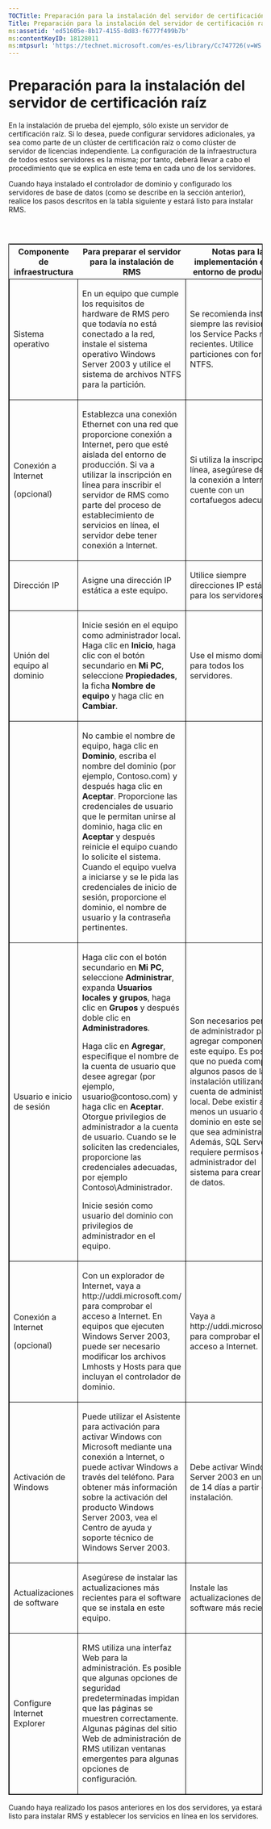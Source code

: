 ```yaml
---
TOCTitle: Preparación para la instalación del servidor de certificación raíz
Title: Preparación para la instalación del servidor de certificación raíz
ms:assetid: 'ed51605e-8b17-4155-8d83-f6777f499b7b'
ms:contentKeyID: 18128011
ms:mtpsurl: 'https://technet.microsoft.com/es-es/library/Cc747726(v=WS.10)'
---
```


Preparación para la instalación del servidor de certificación raíz
==================================================================

En la instalación de prueba del ejemplo, sólo existe un servidor de certificación raíz. Si lo desea, puede configurar servidores adicionales, ya sea como parte de un clúster de certificación raíz o como clúster de servidor de licencias independiente. La configuración de la infraestructura de todos estos servidores es la misma; por tanto, deberá llevar a cabo el procedimiento que se explica en este tema en cada uno de los servidores.

Cuando haya instalado el controlador de dominio y configurado los servidores de base de datos (como se describe en la sección anterior), realice los pasos descritos en la tabla siguiente y estará listo para instalar RMS.

###  

<p> </p>
<table style="border:1px solid black;">
<colgroup>
<col width="33%" />
<col width="33%" />
<col width="33%" />
</colgroup>
<thead>
<tr class="header">
<th>Componente de infraestructura</th>
<th>Para preparar el servidor para la instalación de RMS</th>
<th>Notas para la implementación en un entorno de producción</th>
</tr>
</thead>
<tbody>
<tr class="odd">
<td style="border:1px solid black;"><p>Sistema operativo</p></td>
<td style="border:1px solid black;"><p>En un equipo que cumple los requisitos de hardware de RMS pero que todavía no está conectado a la red, instale el sistema operativo Windows Server 2003 y utilice el sistema de archivos NTFS para la partición.</p></td>
<td style="border:1px solid black;"><p>Se recomienda instalar siempre las revisiones y los Service Packs más recientes. Utilice particiones con formato NTFS.</p></td>
</tr>  
<tr class="even">
<td style="border:1px solid black;"><p>Conexión a Internet</p>
<p>(opcional)</p></td>
<td style="border:1px solid black;"><p>Establezca una conexión Ethernet con una red que proporcione conexión a Internet, pero que esté aislada del entorno de producción. Si va a utilizar la inscripción en línea para inscribir el servidor de RMS como parte del proceso de establecimiento de servicios en línea, el servidor debe tener conexión a Internet.</p></td>
<td style="border:1px solid black;"><p>Si utiliza la inscripción en línea, asegúrese de que la conexión a Internet cuente con un cortafuegos adecuado.</p></td>
</tr>  
<tr class="odd">
<td style="border:1px solid black;"><p>Dirección IP</p></td>
<td style="border:1px solid black;"><p>Asigne una dirección IP estática a este equipo.</p></td>
<td style="border:1px solid black;"><p>Utilice siempre direcciones IP estáticas para los servidores.</p></td>
</tr>  
<tr class="even">
<td style="border:1px solid black;"><p>Unión del equipo al dominio</p></td>
<td style="border:1px solid black;"><p>Inicie sesión en el equipo como administrador local. Haga clic en <strong>Inicio</strong>, haga clic con el botón secundario en <strong>Mi PC</strong>, seleccione <strong>Propiedades</strong>, la ficha <strong>Nombre de equipo</strong> y haga clic en <strong>Cambiar</strong>.</p></td>
<td style="border:1px solid black;"><p>Use el mismo dominio para todos los servidores.</p></td>
</tr>  
<tr class="odd">
<td style="border:1px solid black;"><p> </p></td>
<td style="border:1px solid black;"><p>No cambie el nombre de equipo, haga clic en <strong>Dominio</strong>, escriba el nombre del dominio (por ejemplo, Contoso.com) y después haga clic en <strong>Aceptar</strong>. Proporcione las credenciales de usuario que le permitan unirse al dominio, haga clic en <strong>Aceptar</strong> y después reinicie el equipo cuando lo solicite el sistema. Cuando el equipo vuelva a iniciarse y se le pida las credenciales de inicio de sesión, proporcione el dominio, el nombre de usuario y la contraseña pertinentes.</p></td>
<td style="border:1px solid black;"><p> </p></td>
</tr>  
<tr class="even">
<td style="border:1px solid black;"><p>Usuario e inicio de sesión</p></td>
<td style="border:1px solid black;"><p>Haga clic con el botón secundario en <strong>Mi PC</strong>, seleccione <strong>Administrar</strong>, expanda <strong>Usuarios locales y grupos</strong>, haga clic en <strong>Grupos</strong> y después doble clic en <strong>Administradores</strong>.</p>
<p>Haga clic en <strong>Agregar</strong>, especifique el nombre de la cuenta de usuario que desee agregar (por ejemplo, usuario@contoso.com) y haga clic en <strong>Aceptar</strong>. Otorgue privilegios de administrador a la cuenta de usuario. Cuando se le soliciten las credenciales, proporcione las credenciales adecuadas, por ejemplo Contoso\Administrador.</p>
<p>Inicie sesión como usuario del dominio con privilegios de administrador en el equipo.</p></td>
<td style="border:1px solid black;"><p>Son necesarios permisos de administrador para agregar componentes a este equipo. Es posible que no pueda completar algunos pasos de la instalación utilizando la cuenta de administrador local. Debe existir al menos un usuario de dominio en este servidor que sea administrador. Además, SQL Server requiere permisos de administrador del sistema para crear bases de datos.</p></td>
</tr>  
<tr class="odd">
<td style="border:1px solid black;"><p>Conexión a Internet</p>
<p>(opcional)</p></td>
<td style="border:1px solid black;"><p>Con un explorador de Internet, vaya a http://uddi.microsoft.com/ para comprobar el acceso a Internet. En equipos que ejecuten Windows Server 2003, puede ser necesario modificar los archivos Lmhosts y Hosts para que incluyan el controlador de dominio.</p></td>
<td style="border:1px solid black;"><p>Vaya a http://uddi.microsoft.com para comprobar el acceso a Internet.</p></td>
</tr>  
<tr class="even">
<td style="border:1px solid black;"><p>Activación de Windows</p></td>
<td style="border:1px solid black;"><p>Puede utilizar el Asistente para activación para activar Windows con Microsoft mediante una conexión a Internet, o puede activar Windows a través del teléfono. Para obtener más información sobre la activación del producto Windows Server 2003, vea el Centro de ayuda y soporte técnico de Windows Server 2003.</p></td>
<td style="border:1px solid black;"><p>Debe activar Windows Server 2003 en un plazo de 14 días a partir de la instalación.</p></td>
</tr>  
<tr class="odd">
<td style="border:1px solid black;"><p>Actualizaciones de software</p></td>
<td style="border:1px solid black;"><p>Asegúrese de instalar las actualizaciones más recientes para el software que se instala en este equipo.</p></td>
<td style="border:1px solid black;"><p>Instale las actualizaciones de software más recientes.</p></td>
</tr>  
<tr class="even">
<td style="border:1px solid black;"><p>Configure Internet Explorer</p></td>
<td style="border:1px solid black;"><p>RMS utiliza una interfaz Web para la administración. Es posible que algunas opciones de seguridad predeterminadas impidan que las páginas se muestren correctamente. Algunas páginas del sitio Web de administración de RMS utilizan ventanas emergentes para algunas opciones de configuración.</p></td>
<td style="border:1px solid black;"><p> </p></td>
</tr>  
</tbody>  
</table>
  
Cuando haya realizado los pasos anteriores en los dos servidores, ya estará listo para instalar RMS y establecer los servicios en línea en los servidores.
